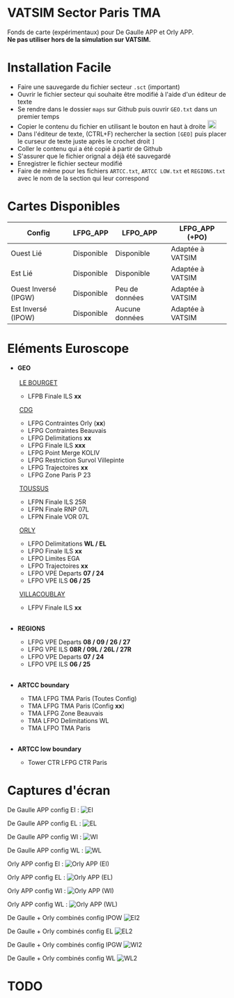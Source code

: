 # VATSIM Sector Paris TMA

Fonds de carte (expérimentaux) pour De Gaulle APP et Orly APP. <br>
__Ne pas utiliser hors de la simulation sur VATSIM.__

# Installation Facile

+ Faire une sauvegarde du fichier secteur `.sct` (important)
+ Ouvrir le fichier secteur qui souhaite être modifié à l'aide d'un éditeur de texte
+ Se rendre dans le dossier `maps` sur Github puis ouvrir `GEO.txt` dans un premier temps
+ Copier le contenu du fichier en utilisant le bouton en haut à droite <img width="20" alt="image" src="https://user-images.githubusercontent.com/85018190/184549238-3668333f-da8c-4e2e-a3ea-853e3d884bcb.png">
+ Dans l'éditeur de texte, (CTRL+F) rechercher la section `[GEO]` puis placer le curseur de texte juste après le crochet droit `]`
+ Coller le contenu qui a été copié à partir de Github
+ S'assurer que le fichier orignal a déjà été sauvegardé
+ Enregistrer le fichier secteur modifié<br>
+ Faire de même pour les fichiers `ARTCC.txt`, `ARTCC LOW.txt` et `REGIONS.txt` avec le nom de la section qui leur correspond

# Cartes Disponibles

| **Config**  | LFPG_APP | LFPO_APP | LFPG_APP (+PO) |
| ------------- | ------------- | ------------- | ------------- |
| Ouest Lié  | Disponible  | Disponible | Adaptée à VATSIM |
| Est Lié  | Disponible  | Disponible | Adaptée à VATSIM |
| Ouest Inversé (IPGW)  | Disponible | Peu de données | Adaptée à VATSIM |
| Est Inversé (IPOW)  | Disponible | Aucune données | Adaptée à VATSIM |

# Eléments Euroscope

+ **GEO**<br><br>
	&nbsp;<ins>LE BOURGET</ins>
	+ LFPB Finale ILS **xx**
	
	&nbsp;<ins>CDG</ins>
	+ LFPG Contraintes Orly (**xx**)
	+ LFPG Contraintes Beauvais
	+ LFPG Delimitations **xx**
	+ LFPG Finale ILS **xxx**
	+ LFPG Point Merge KOLIV
	+ LFPG Restriction Survol Villepinte
	+ LFPG Trajectoires **xx**
	+ LFPG Zone Paris P 23
	
	&nbsp;<ins>TOUSSUS</ins>
	+ LFPN Finale ILS 25R
	+ LFPN Finale RNP 07L
	+ LFPN Finale VOR 07L
	
	&nbsp;<ins>ORLY</ins>
	+ LFPO Delimitations **WL / EL**
	+ LFPO Finale ILS **xx**
	+ LFPO Limites EGA
	+ LFPO Trajectoires **xx**
	+ LFPO VPE Departs **07 / 24**
	+ LFPO VPE ILS **06 / 25**
	
	&nbsp;<ins>VILLACOUBLAY</ins>
	+ LFPV Finale ILS **xx**<br><br>

+ **REGIONS**
	+ LFPG VPE Departs **08 / 09 / 26 / 27**
	+ LFPG VPE ILS **08R / 09L / 26L / 27R**
	+ LFPO VPE Departs **07 / 24**
	+ LFPO VPE ILS **06 / 25**<br><br>

+ **ARTCC boundary**
	+ TMA LFPG TMA Paris (Toutes Config)
	+ TMA LFPG TMA Paris (Config **xx**)
	+ TMA LFPG Zone Beauvais
	+ TMA LFPO Delimitations WL
	+ TMA LFPO TMA Paris<br><br>

+ **ARTCC low boundary**
	+ Tower CTR LFPG CTR Paris<br>

# Captures d'écran

De Gaulle APP config EI :
![EI](https://user-images.githubusercontent.com/85018190/184948069-21a6eca7-17d7-430a-ab14-77108ee150a3.png)

De Gaulle APP config EL :
![EL](https://user-images.githubusercontent.com/85018190/184948079-2dd414dc-362b-4d68-bf10-a69ec8c19102.png)

De Gaulle APP config WI :
![WI](https://user-images.githubusercontent.com/85018190/184948085-7793697c-f4fb-4fc2-8d54-8ea2f000c9c2.png)

De Gaulle APP config WL :
![WL](https://user-images.githubusercontent.com/85018190/184948102-92d24585-f0ba-44d2-8d41-5612e49e0f01.png)

Orly APP config EI :
![Orly APP (EI)](https://user-images.githubusercontent.com/85018190/184678423-5f77cf17-7bce-45de-be88-4c1754a9ce89.jpg)

Orly APP config EL :
![Orly APP (EL)](https://user-images.githubusercontent.com/85018190/184678429-05d5a2af-ff7a-47fe-82f5-295fbfc50b8d.jpg)

Orly APP config WI :
![Orly APP (WI)](https://user-images.githubusercontent.com/85018190/184678436-36026714-90ac-4cfd-b692-c3dd4ca0e901.jpg)

Orly APP config WL :
![Orly APP (WL)](https://user-images.githubusercontent.com/85018190/184678446-a90da582-169c-40c4-b573-022a0aeed1fc.jpg)

De Gaulle + Orly combinés config IPOW
![EI2](https://user-images.githubusercontent.com/85018190/184948312-b2c27e36-55d1-476f-b714-5e055324ea1b.png)

De Gaulle + Orly combinés config EL
![EL2](https://user-images.githubusercontent.com/85018190/184948320-da5d29d0-39e5-405b-859a-bc030a5eee5c.png)

De Gaulle + Orly combinés config IPGW
![WI2](https://user-images.githubusercontent.com/85018190/184948336-07f880ab-fa86-4d74-a017-1e7d06a7066d.png)

De Gaulle + Orly combinés config WL
![WL2](https://user-images.githubusercontent.com/85018190/184948346-fd8f2121-dc82-48d8-b399-b680fa2021f5.png)

# TODO
